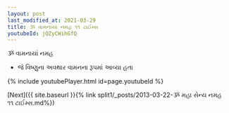 ```yaml
---
layout: post
last_modified_at: 2021-03-29
title: ૐ વામનાયાં નમહ ૧૧ ટાઈમ્સ
youtubeId: jQZyCWihGfQ
---
```

 
 
 ૐ વામનાયાં નમહ  
 
 -  જે વિષ્ણુના અવથાર વામનના રૂપમાં આવ્યા હતા 
 
  
 
  
 
 
 
 
 
 


{% include youtubePlayer.html id=page.youtubeId %}
 
[Next]({{ site.baseurl }}{% link  split1/_posts/2013-03-22-ૐ મહા સેન્ય નમહ ૧૧ ટાઈમ્સ.md%})
 
